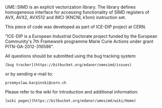 UME::SIMD is an explicit vectorization library. The library defines homogeneous interface for accessing functionality of SIMD registers of AVX, AVX2, AVX512 and IMCI (KNCNI, k1om) instruction set. 

This piece of code was developed as part of ICE-DIP project at CERN.

 "ICE-DIP is a European Industrial Doctorate project funded by the 
 European Community's 7th Framework programme Marie Curie Actions under grant
 PITN-GA-2012-316596".

 All questions should be submitted using the bug tracking system:


    [bug tracker](https://bitbucket.org/edanor/umesimd/issues)


or by sending e-mail to:


    przemyslaw.karpinski@cern.ch


Please refer to the wiki for introduction and additional information:


    [wiki pages](https://bitbucket.org/edanor/umesimd/wiki/Home)